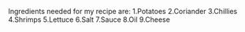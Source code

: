 Ingredients needed for my recipe are:
1.Potatoes
2.Coriander
3.Chillies
4.Shrimps
5.Lettuce
6.Salt
7.Sauce
8.Oil
9.Cheese